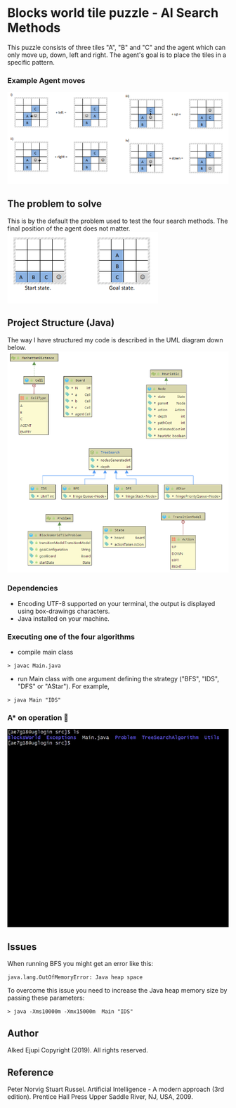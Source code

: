 # Blocks world tile puzzle - AI Search Methods
This puzzle consists of three tiles "A", "B" and "C" and the agent which can only move up, down, left and right.
The agent's goal is to place the tiles in a specific pattern.
### Example Agent moves
![Example](https://raw.githubusercontent.com/ejupialked/ai-search-algorithms/master/screenshots/moves.png?token=AKPXOF7PC6PKMJMQGUQYPWS56L3ME)

## The problem to solve
This is by the default the problem used to test the four search methods. The final position of the agent does not matter.
![H](https://raw.githubusercontent.com/ejupialked/ai-search-algorithms/master/screenshots/problem.png?token=AKPXOF6ZNLJ6KWACIDKJO2K56L4FW)
## Project Structure (Java)
The way I have structured my code is described in the UML diagram down below. 
![Example](https://raw.githubusercontent.com/ejupialked/ai-search-algorithms/master/screenshots/uml.png?token=AKPXOF2MRZ3J2R4KU7PIAHK56MD5K)
### Dependencies
* Encoding UTF-8 supported on your terminal, the output is displayed using box-drawings characters.
* Java installed on your machine.
### Executing one of the four algorithms
* compile main class
```
> javac Main.java
```
* run Main class with one argument defining the strategy ("BFS", "IDS", "DFS" or "AStar"). For example,
```
> java Main "IDS"
```
### A* on operation 🚀

![Example](https://raw.githubusercontent.com/ejupialked/ai-search-algorithms/master/screenshots/AStarOnOperation.gif?token=AKPXOF22GPLWVEWSGSGXRUK56MEC4)

## Issues
When running BFS you might get an error like this:
```
java.lang.OutOfMemoryError: Java heap space
```   
To overcome this issue you need to increase the Java heap memory size by passing these parameters:

```
> java -Xms10000m -Xmx15000m  Main "IDS"
```   
## Author
Alked Ejupi Copyright (2019). All rights reserved.
## Reference
Peter Norvig Stuart Russel. Artificial Intelligence - A modern approach (3rd edition). Prentice Hall Press Upper
Saddle River, NJ, USA, 2009.
